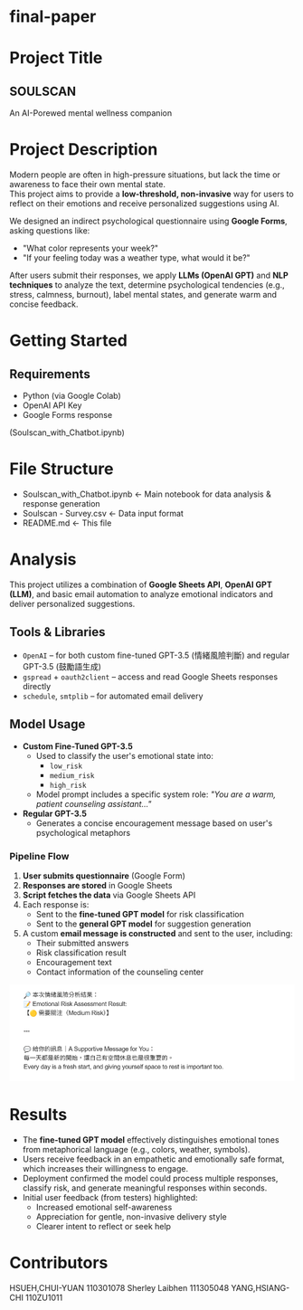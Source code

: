 # final-paper
# Project Title
## SOULSCAN
An AI-Porewed mental wellness companion

# Project Description
Modern people are often in high-pressure situations, but lack the time or awareness to face their own mental state.  
This project aims to provide a **low-threshold, non-invasive** way for users to reflect on their emotions and receive personalized suggestions using AI.

We designed an indirect psychological questionnaire using **Google Forms**, asking questions like:
- "What color represents your week?"
- "If your feeling today was a weather type, what would it be?"

After users submit their responses, we apply **LLMs (OpenAI GPT)** and **NLP techniques** to analyze the text, determine psychological tendencies (e.g., stress, calmness, burnout), label mental states, and generate warm and concise feedback.

# Getting Started
## Requirements
- Python (via Google Colab)
- OpenAI API Key
- Google Forms response

(Soulscan_with_Chatbot.ipynb)

# File Structure
- Soulscan_with_Chatbot.ipynb        ← Main notebook for data analysis & response generation
- Soulscan - Survey.csv              ← Data input format
- README.md                          ← This file

# Analysis
This project utilizes a combination of **Google Sheets API**, **OpenAI GPT (LLM)**, and basic email automation to analyze emotional indicators and deliver personalized suggestions.

## Tools & Libraries
- `OpenAI` – for both custom fine-tuned GPT-3.5 (情緒風險判斷) and regular GPT-3.5 (鼓勵語生成)
- `gspread` + `oauth2client` – access and read Google Sheets responses directly
- `schedule`, `smtplib` – for automated email delivery

## Model Usage
- **Custom Fine-Tuned GPT-3.5**
  - Used to classify the user's emotional state into:
    - `low_risk`
    - `medium_risk`
    - `high_risk`
  - Model prompt includes a specific system role: *"You are a warm, patient counseling assistant..."*
- **Regular GPT-3.5**
  - Generates a concise encouragement message based on user's psychological metaphors

### Pipeline Flow
1. **User submits questionnaire** (Google Form)
2. **Responses are stored** in Google Sheets
3. **Script fetches the data** via Google Sheets API
4. Each response is:
   - Sent to the **fine-tuned GPT model** for risk classification
   - Sent to the **general GPT model** for suggestion generation
5. A custom **email message is constructed** and sent to the user, including:
   - Their submitted answers
   - Risk classification result
   - Encouragement text
   - Contact information of the counseling center

![result](result.png)

# Results
- The **fine-tuned GPT model** effectively distinguishes emotional tones from metaphorical language (e.g., colors, weather, symbols).
- Users receive feedback in an empathetic and emotionally safe format, which increases their willingness to engage.
- Deployment confirmed the model could process multiple responses, classify risk, and generate meaningful responses within seconds.
- Initial user feedback (from testers) highlighted:
  - Increased emotional self-awareness
  - Appreciation for gentle, non-invasive delivery style
  - Clearer intent to reflect or seek help

# Contributors
HSUEH,CHUI-YUAN	110301078
Sherley Laibhen	111305048
YANG,HSIANG-CHI	110ZU1011

